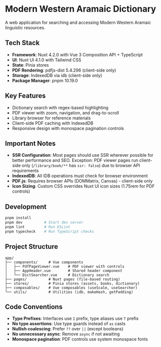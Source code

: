 # Modern Western Aramaic Dictionary

A web application for searching and accessing Modern Western Aramaic linguistic resources.

## Tech Stack

- **Framework**: Nuxt 4.2.0 with Vue 3 Composition API + TypeScript
- **UI**: Nuxt UI 4.1.0 with Tailwind CSS
- **State**: Pinia stores
- **PDF Rendering**: pdfjs-dist 5.4.296 (client-side only)
- **Storage**: IndexedDB via idb (client-side only)
- **Package Manager**: pnpm 10.19.0

## Key Features

- Dictionary search with regex-based highlighting
- PDF viewer with zoom, navigation, and drag-to-scroll
- Library browser for reference materials
- Client-side PDF caching with IndexedDB
- Responsive design with monospace pagination controls

## Important Notes

- **SSR Configuration**: Most pages should use SSR wherever possible for better performance and SEO. Exception: PDF viewer pages run client-side only (`/library/book/**` has `ssr: false`) due to browser API requirements
- **IndexedDB**: All IDB operations must check for browser environment
- **PDF.js**: Requires browser APIs (DOMMatrix, Canvas) - client-side only
- **Icon Sizing**: Custom CSS overrides Nuxt UI icon sizes (1.75rem for PDF controls)

## Development

```bash
pnpm install
pnpm dev          # Start dev server
pnpm lint         # Run ESLint
pnpm typecheck    # Run TypeScript checks
```

## Project Structure

```
app/
├── components/     # Vue components
│   ├── PdfPageViewer.vue    # PDF viewer with controls
│   ├── AppHeader.vue        # Shared header component
│   └── DictSearcher.vue     # Dictionary search
├── pages/          # Nuxt pages (file-based routing)
├── stores/         # Pinia stores (assets, books, dictionary)
├── composables/    # Vue composables (useScale, useSearcher)
└── utils/          # Utilities (idb, makeHash, getPadding)
```

## Code Conventions

- **Type Prefixes**: Interfaces use `I` prefix, type aliases use `T` prefix
- **No type assertions**: Use type guards instead of `as` casts
- **Nullish coalescing**: Prefer `??` over `||` (except booleans)
- **No unnecessary async**: Remove `async` if not awaiting
- **Monospace pagination**: PDF controls use system monospace fonts
